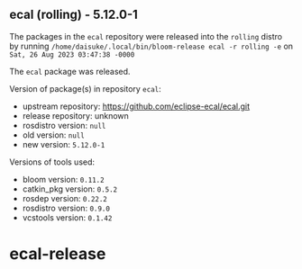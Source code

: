 ## ecal (rolling) - 5.12.0-1

The packages in the `ecal` repository were released into the `rolling` distro by running `/home/daisuke/.local/bin/bloom-release ecal -r rolling -e` on `Sat, 26 Aug 2023 03:47:38 -0000`

The `ecal` package was released.

Version of package(s) in repository `ecal`:

- upstream repository: https://github.com/eclipse-ecal/ecal.git
- release repository: unknown
- rosdistro version: `null`
- old version: `null`
- new version: `5.12.0-1`

Versions of tools used:

- bloom version: `0.11.2`
- catkin_pkg version: `0.5.2`
- rosdep version: `0.22.2`
- rosdistro version: `0.9.0`
- vcstools version: `0.1.42`


# ecal-release
